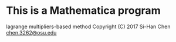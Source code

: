 # This is a Mathematica program
lagrange multipliers-based method
Copyright (C) 2017 Si-Han Chen chen.3262@osu.edu
